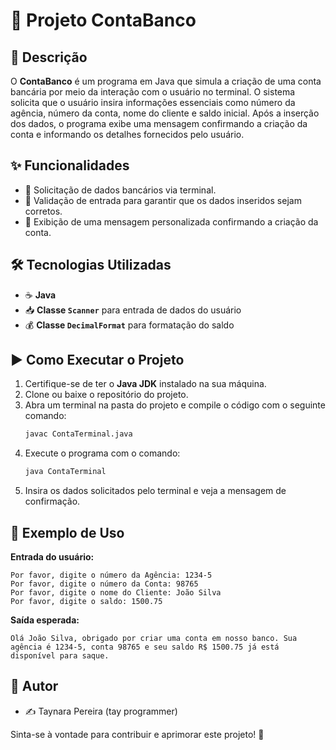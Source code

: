 # 🚀 Projeto ContaBanco

## 📝 Descrição
O **ContaBanco** é um programa em Java que simula a criação de uma conta bancária por meio da interação com o usuário no terminal. O sistema solicita que o usuário insira informações essenciais como número da agência, número da conta, nome do cliente e saldo inicial. Após a inserção dos dados, o programa exibe uma mensagem confirmando a criação da conta e informando os detalhes fornecidos pelo usuário.

## ✨ Funcionalidades
- 🔹 Solicitação de dados bancários via terminal.
- 🔹 Validação de entrada para garantir que os dados inseridos sejam corretos.
- 🔹 Exibição de uma mensagem personalizada confirmando a criação da conta.

## 🛠️ Tecnologias Utilizadas
- ☕ **Java**
- 📥 **Classe `Scanner`** para entrada de dados do usuário
- 💰 **Classe `DecimalFormat`** para formatação do saldo

## ▶️ Como Executar o Projeto
1. Certifique-se de ter o **Java JDK** instalado na sua máquina.
2. Clone ou baixe o repositório do projeto.
3. Abra um terminal na pasta do projeto e compile o código com o seguinte comando:
   ```bash
   javac ContaTerminal.java
   ```
4. Execute o programa com o comando:
   ```bash
   java ContaTerminal
   ```
5. Insira os dados solicitados pelo terminal e veja a mensagem de confirmação.

## 📌 Exemplo de Uso
**Entrada do usuário:**
```
Por favor, digite o número da Agência: 1234-5
Por favor, digite o número da Conta: 98765
Por favor, digite o nome do Cliente: João Silva
Por favor, digite o saldo: 1500.75
```

**Saída esperada:**
```
Olá João Silva, obrigado por criar uma conta em nosso banco. Sua agência é 1234-5, conta 98765 e seu saldo R$ 1500.75 já está disponível para saque.
```

## 👤 Autor
- ✍️ Taynara Pereira (tay programmer)

Sinta-se à vontade para contribuir e aprimorar este projeto! 🚀

